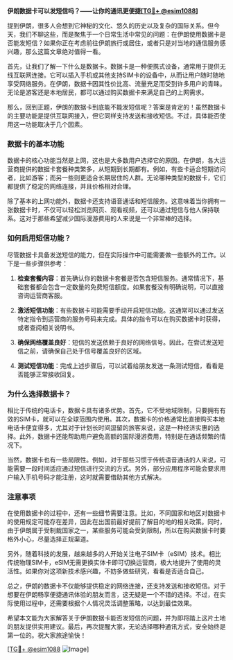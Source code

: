 **伊朗数据卡可以发短信吗？——让你的通讯更便捷[[TG💪+ @esim1088](https://t.me/s/esim1088)]**

提到伊朗，很多人会想到它神秘的文化、悠久的历史以及复杂的国际关系。但今天，我们不聊这些，而是聚焦于一个日常生活中常见的问题：在伊朗使用数据卡是否能发短信？如果你正在考虑前往伊朗旅行或居住，或者只是对当地的通信服务感兴趣，那么这篇文章绝对值得一看。

首先，让我们了解一下什么是数据卡。数据卡是一种便携式设备，通常用于提供无线互联网连接。它可以插入手机或其他支持SIM卡的设备中，从而让用户随时随地享受网络服务。在伊朗，数据卡因其性价比高、流量充足而受到许多用户的青睐。无论是游客还是本地居民，都可以通过购买数据卡来满足自己的上网需求。

那么，回到正题，伊朗的数据卡到底能不能发短信呢？答案是肯定的！虽然数据卡的主要功能是提供互联网接入，但它同样支持发送和接收短信。不过，具体能否使用这一功能取决于几个因素。

### 数据卡的基本功能

数据卡的核心功能当然是上网，这也是大多数用户选择它的原因。在伊朗，各大运营商提供的数据卡套餐种类繁多，从短期到长期都有。例如，有些卡适合短期访问者，比如游客；而另一些则更适合长期居住的人群。无论哪种类型的数据卡，它们都提供了稳定的网络连接，并且价格相对合理。

除了基本的上网功能外，数据卡还支持语音通话和短信服务。这意味着当你拥有一张数据卡时，不仅可以轻松浏览网页、观看视频，还可以通过短信与他人保持联系。这对于那些希望减少国际漫游费用的人来说是一个非常棒的选择。

### 如何启用短信功能？

尽管数据卡具备发送短信的能力，但在实际操作中可能需要做一些额外的工作。以下是一些步骤供参考：

1. **检查套餐内容**：首先确认你的数据卡套餐是否包含短信服务。通常情况下，基础套餐都会包含一定数量的免费短信额度。如果套餐没有明确说明，可以直接咨询运营商客服。
   
2. **激活短信功能**：有些数据卡可能需要手动开启短信功能。这通常可以通过发送特定指令到运营商的服务号码来完成。具体的指令可以在购买数据卡时获得，或者查阅相关说明书。

3. **确保网络覆盖良好**：短信的发送依赖于良好的网络信号。因此，在尝试发送短信之前，请确保自己处于信号覆盖良好的区域。

4. **测试短信功能**：完成上述步骤后，可以试着给朋友发送一条测试短信，看看是否能够正常接收回复。

### 为什么选择数据卡？

相比于传统的电话卡，数据卡具有诸多优势。首先，它不受地域限制，只要拥有有效的SIM卡，就可以在全球范围内使用。其次，数据卡的价格通常比直接购买本地电话卡便宜得多，尤其对于计划长时间逗留的旅客来说，这是一种经济实惠的选择。此外，数据卡还能帮助用户避免高额的国际漫游费用，特别是在通话频繁的情况下。

当然，数据卡也有一些局限性。例如，对于那些习惯于传统语音通话的人来说，可能需要一段时间适应通过短信进行交流的方式。另外，部分应用程序可能会要求用户输入手机号码才能注册，这时就需要借助其他方式解决。

### 注意事项

在使用数据卡的过程中，还有一些细节需要注意。比如，不同国家和地区对数据卡的使用规定可能存在差异，因此在出国前最好提前了解目的地的相关政策。同时，由于伊朗属于受制裁国家之一，某些服务可能会受到限制，所以在购买数据卡时要格外小心，尽量选择正规渠道。

另外，随着科技的发展，越来越多的人开始关注电子SIM卡（eSIM）技术。相比传统物理SIM卡，eSIM无需更换实体卡即可切换运营商，极大地提升了使用的灵活性。如果你对这项新技术感兴趣，不妨多做些研究，看看是否适合自己。

总之，伊朗的数据卡不仅能够提供稳定的网络连接，还支持发送和接收短信。对于想要在伊朗畅享便捷通讯体验的朋友而言，这无疑是一个不错的选择。不过，在实际使用过程中，还需要根据个人情况灵活调整策略，以达到最佳效果。

希望本文能为大家解答关于伊朗数据卡能否发短信的问题，并为即将踏上这片土地的朋友提供实用建议。最后，再次提醒大家，无论选择哪种通讯方式，安全始终是第一位的。祝大家旅途愉快！

[[TG💪+ @esim1088](https://t.me/s/esim1088) ![Image](https://i.postimg.cc/4NQfJmqS/Snipaste-2025-05-13-00-14-12.png)]